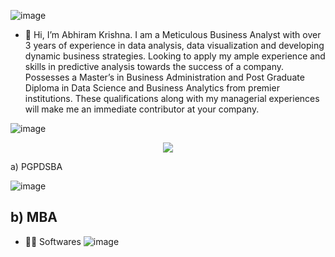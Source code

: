 ![image](https://user-images.githubusercontent.com/88977946/156711114-b09c2510-b596-452c-be7a-db1333e2f89d.png)
- 👋 Hi, I’m Abhiram Krishna. 
I am a Meticulous Business Analyst with over 3 years of experience in data analysis, data visualization and developing dynamic business strategies. 
Looking to apply my ample experience and skills in predictive analysis towards the success of a company. 
Possesses a Master’s in Business Administration and Post Graduate Diploma in Data Science and Business Analytics from premier institutions. 
These qualifications along with my managerial experiences will make me an immediate contributor at your company.

![image](https://user-images.githubusercontent.com/88977946/156689620-a093fca5-f4a6-438a-b6cf-4cf8c57191bf.png)
<p align="center">
  <img src="https://user-images.githubusercontent.com/88977946/156689559-e49be218-59ef-4ee1-91c1-b0cb702ec33d.png">
</p>

a) PGPDSBA

![image](https://user-images.githubusercontent.com/88977946/156704119-e9001a13-ede6-4f25-875a-06f012207c07.png)

<h2>b) MBA</h2>  

- 👨‍💻 Softwares
![image](https://user-images.githubusercontent.com/88977946/155065329-9eec2275-2468-4ce5-beaf-c9487772599f.png)
  
